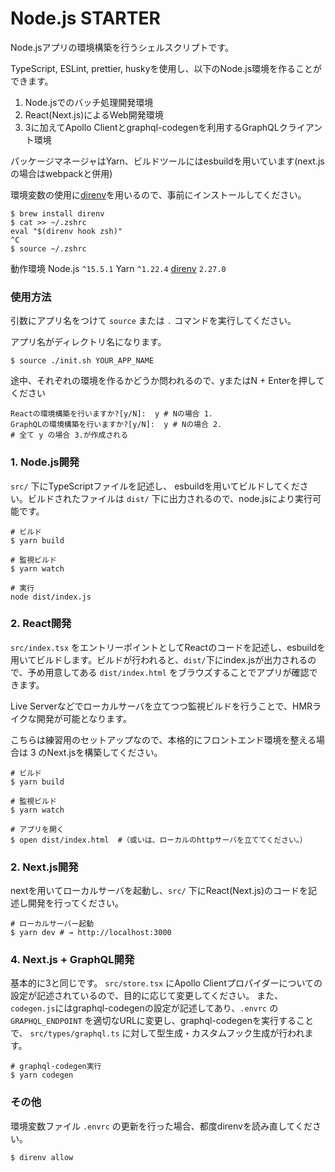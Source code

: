 # Node.js STARTER

Node.jsアプリの環境構築を行うシェルスクリプトです。

TypeScript, ESLint, prettier, huskyを使用し、以下のNode.js環境を作ることができます。

1. Node.jsでのバッチ処理開発環境
2. React(Next.js)によるWeb開発環境
3. 3に加えてApollo Clientとgraphql-codegenを利用するGraphQLクライアント環境

パッケージマネージャはYarn、ビルドツールにはesbuildを用いています(next.jsの場合はwebpackと併用)

環境変数の使用に[direnv](https://github.com/direnv/direnv)を用いるので、事前にインストールしてください。

```
$ brew install direnv
$ cat >> ~/.zshrc
eval "$(direnv hook zsh)"
^C
$ source ~/.zshrc
```

動作環境
Node.js `^15.5.1`
Yarn `^1.22.4`
[direnv](https://github.com/direnv/direnv) `2.27.0`


### 使用方法
引数にアプリ名をつけて `source` または `.` コマンドを実行してください。

アプリ名がディレクトリ名になります。

```
$ source ./init.sh YOUR_APP_NAME
```

途中、それぞれの環境を作るかどうか問われるので、yまたはN + Enterを押してください
```
Reactの環境構築を行いますか?[y/N]:  y # Nの場合 1.
GraphQLの環境構築を行いますか?[y/N]:  y # Nの場合 2.
# 全て y の場合 3.が作成される
```


### 1. Node.js開発
`src/` 下にTypeScriptファイルを記述し、 esbuildを用いてビルドしてください。ビルドされたファイルは `dist/` 下に出力されるので、node.jsにより実行可能です。

```
# ビルド
$ yarn build

# 監視ビルド
$ yarn watch
```

```
# 実行
node dist/index.js
```


### 2. React開発
`src/index.tsx` をエントリーポイントとしてReactのコードを記述し、esbuildを用いてビルドします。ビルドが行われると、`dist/`下にindex.jsが出力されるので、予め用意してある `dist/index.html` をブラウズすることでアプリが確認できます。

Live Serverなどでローカルサーバを立てつつ監視ビルドを行うことで、HMRライクな開発が可能となります。

こちらは練習用のセットアップなので、本格的にフロントエンド環境を整える場合は 3 のNext.jsを構築してください。

```
# ビルド
$ yarn build

# 監視ビルド
$ yarn watch

# アプリを開く 
$ open dist/index.html  #（或いは、ローカルのhttpサーバを立ててください。）
```


### 2. Next.js開発
nextを用いてローカルサーバを起動し、`src/` 下にReact(Next.js)のコードを記述し開発を行ってください。

```
# ローカルサーバー起動
$ yarn dev # → http://localhost:3000
```

### 4. Next.js + GraphQL開発
基本的に3と同じです。 `src/store.tsx` にApollo Clientプロパイダーについての設定が記述されているので、目的に応じて変更してください。
また、 `codegen.js`にはgraphql-codegenの設定が記述してあり、`.envrc` の `GRAPHQL_ENDPOINT` を適切なURLに変更し、graphql-codegenを実行することで、 `src/types/graphql.ts` に対して型生成・カスタムフック生成が行われます。

```
# graphql-codegen実行
$ yarn codegen
```

### その他
環境変数ファイル `.envrc` の更新を行った場合、都度direnvを読み直してください。
```
$ direnv allow
```
